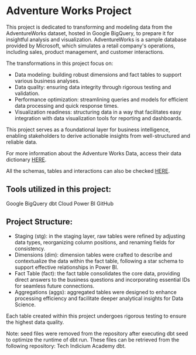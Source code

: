 # Adventure Works Project

This project is dedicated to transforming and modeling data from the AdventureWorks dataset, hosted in Google BigQuery, to prepare it for insightful analysis and visualization. AdventureWorks is a sample database provided by Microsoft, which simulates a retail company's operations, including sales, product management, and customer interactions.

The transformations in this project focus on:

- Data modeling: building robust dimensions and fact tables to support various business analyses.
- Data quality: ensuring data integrity through rigorous testing and validation.
- Performance optimization: streamlining queries and models for efficient data processing and quick response times.
- Visualization readiness: structuring data in a way that facilitates easy integration with data visualization tools for reporting and dashboards.

This project serves as a foundational layer for business intelligence, enabling stakeholders to derive actionable insights from well-structured and reliable data.

For more information about the Adventure Works Data, access their data dictionary [HERE](https://dataedo.com/download/AdventureWorks.pdf).

All the schemas, tables and interactions can also be checked [HERE](https://moidulhassan.wordpress.com/wp-content/uploads/2014/07/adventureworks2008_schema.gif).

## Tools utilized in this project:

Google BigQuery
dbt Cloud
Power BI
GitHub

## Project Structure:

- Staging (stg): in the staging layer, raw tables were refined by adjusting data types, reorganizing column positions, and renaming fields for consistency.
- Dimensions (dim): dimension tables were crafted to describe and contextualize the data within the fact table, following a star schema to support effective relationships in Power BI.
- Fact Table (fact): the fact table consolidates the core data, providing direct answers to the business questions and incorporating essential IDs for seamless future connections.
- Aggregations (aggs): aggregated tables were designed to enhance processing efficiency and facilitate deeper analytical insights for Data Science.

Each table created within this project undergoes rigorous testing to ensure the highest data quality.

Note: seed files were removed from the repository after executing dbt seed to optimize the runtime of dbt run. These files can be retrieved from the following repository: Tech Indicium Academy dbt.
